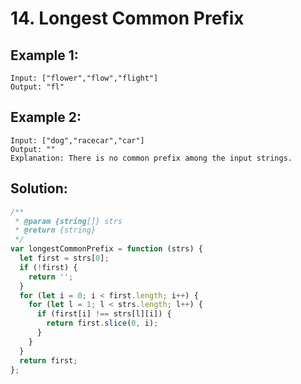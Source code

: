 # 14. Longest Common Prefix

## Example 1:

    Input: ["flower","flow","flight"]
    Output: "fl"

## Example 2:

    Input: ["dog","racecar","car"]
    Output: ""
    Explanation: There is no common prefix among the input strings.

## Solution:

```javascript
/**
 * @param {string[]} strs
 * @return {string}
 */
var longestCommonPrefix = function (strs) {
  let first = strs[0];
  if (!first) {
    return '';
  }
  for (let i = 0; i < first.length; i++) {
    for (let l = 1; l < strs.length; l++) {
      if (first[i] !== strs[l][i]) {
        return first.slice(0, i);
      }
    }
  }
  return first;
};
```
